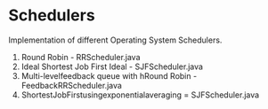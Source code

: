 # Schedulers

Implementation of different Operating System Schedulers. 
1. Round Robin - RRScheduler.java
2. Ideal Shortest Job First Ideal - SJFScheduler.java
3. Multi-levelfeedback queue with hRound Robin - FeedbackRRScheduler.java
4. ShortestJobFirstusingexponentialaveraging = SJFScheduler.java
